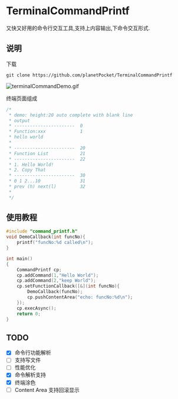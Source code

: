 # TerminalCommandPrintf

又快又好用的命令行交互工具,支持上内容输出,下命令交互形式.

## 说明

下载

```shell
git clone https://github.com/planetPocket/TerminalCommandPrintf
```

![terminalCommandDemo.gif](https://github.com/planetPocket/TerminalCommandPrintf/blob/main/resources/terminalCommandDemo.gif)

终端页面组成

```c++
/*
 * demo: height:20 auto complete with blank line
 * output
 * -----------------------  0
 * Function:xxx             1
 * hello world
 *
 * -----------------------  20
 * Function List            21
 * -----------------------  22
 * 1. Hello World!
 * 2. Copy That
 * -----------------------  30
 * 0 1 2...10               31
 * prev (h) next(l)         32
 *
 */
```

## 使用教程

```c++
#include "command_printf.h"
void DemoCallback(int funcNo){
    printf("funcNo:%d called\n");
}

int main()
{
    CommandPrintf cp;
    cp.addCommand(1,"Hello World");
    cp.addCommand(2,"keep World");
    cp.setFunctionCallback([&](int funcNo){
        DemoCallback(funcNo);
        cp.pushContentArea("echo: funcNo:%d\n");
    });
    cp.execAsync();
    return 0;
}

```

## TODO

- [x] 命令行功能解析
- [ ] 支持写文件
- [ ] 性能优化
- [x] 命令解析支持
- [x] 终端涂色
- [ ] Content Area 支持回滚显示
